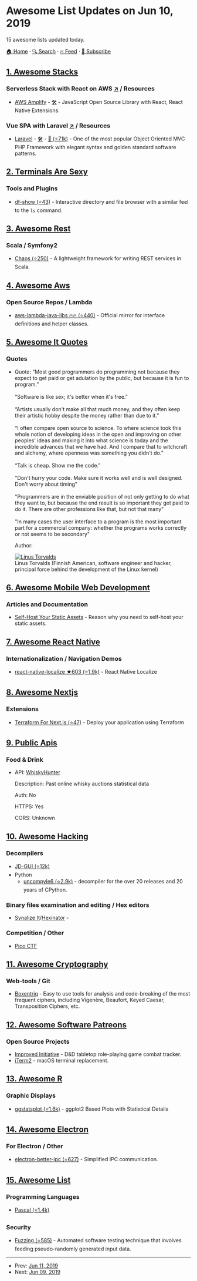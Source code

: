 # Awesome List Updates on Jun 10, 2019

15 awesome lists updated today.

[🏠 Home](/README.md) · [🔍 Search](https://test.trackawesomelist.com/search/) · [🔥 Feed](https://test.trackawesomelist.com/feed.xml) · [📮 Subscribe](https://trackawesomelist.us17.list-manage.com/subscribe?u=d2f0117aa829c83a63ec63c2f&id=36a103854c)



## [1. Awesome Stacks](/content/stackshareio/awesome-stacks/README.md)

### Serverless Stack with React on AWS   [↗](https://awesomestacks.dev/serverless-stack-with-react-on-aws) / Resources

*   [AWS Amplify](https://aws-amplify.github.io/) - [🛠️](https://stackshare.io/aws-amplify) - JavaScript Open Source Library with React, React Native Extensions.

### Vue SPA with Laravel   [↗](https://awesomestacks.dev/vue-spa-with-laravel) / Resources

*   [Laravel](https://laravel.com/) - [🛠](https://stackshare.io/laravel)  - [🐙 (⭐71k)](https://github.com/laravel/laravel) - One of the most popular Object Oriented MVC PHP Framework with elegant syntax and golden standard software patterns.

## [2. Terminals Are Sexy](/content/k4m4/terminals-are-sexy/README.md)

### Tools and Plugins

*   [df-show (⭐43)](https://github.com/roberthawdon/dfshow) - Interactive directory and file browser with a similar feel to the `ls` command.

## [3. Awesome Rest](/content/marmelab/awesome-rest/README.md)

### Scala / Symfony2

*   [Chaos (⭐250)](https://github.com/mesosphere/chaos) - A lightweight framework for writing REST services in Scala.

## [4. Awesome Aws](/content/donnemartin/awesome-aws/README.md)

### Open Source Repos / Lambda

*   [aws-lambda-java-libs :fire::fire: (⭐440)](https://github.com/aws/aws-lambda-java-libs) - Official mirror for interface definitions and helper classes.

## [5. Awesome It Quotes](/content/victorlaerte/awesome-it-quotes/README.md)

### Quotes

- Quote: “Most good programmers do programming not because they expect to get paid or get adulation by the public, but because it is fun to program.” <br><br> “Software is like sex; it's better when it's free.” <br><br> “Artists usually don't make all that much money, and they often keep their artistic hobby despite the money rather than due to it.” <br><br> “I often compare open source to science. To where science took this whole notion of developing ideas in the open and improving on other peoples' ideas and making it into what science is today and the incredible advances that we have had. And I compare that to witchcraft and alchemy, where openness was something you didn't do.” <br><br> “Talk is cheap. Show me the code.” <br><br> "Don't hurry your code. Make sure it works well and is well designed. Don't worry about timing" <br><br> "Programmers are in the enviable position of not only getting to do what they want to, but because the end result is so important they get paid to do it. There are other professions like that, but not that many" <br><br> "In many cases the user interface to a program is the most important part for a commercial company: whether the programs works correctly or not seems to be secondary"

  Author: <div id="linus-torvalds"></div> [![Linus Torvalds](https://github.com/victorlaerte/awesome-it-quotes/raw/master/images/linus_torvalds.jpg)](https://en.wikipedia.org/wiki/Linus_Torvalds) <br> Linus Torvalds (Finnish American, software engineer and hacker, principal force behind the development of the Linux kernel)



## [6. Awesome Mobile Web Development](/content/myshov/awesome-mobile-web-development/README.md)

### Articles and Documentation

*   [Self-Host Your Static Assets](https://csswizardry.com/2019/05/self-host-your-static-assets/) - Reason why you need to self-host your static assets.

## [7. Awesome React Native](/content/jondot/awesome-react-native/README.md)

### Internationalization / Navigation Demos

*   [react-native-localize ★603 (⭐1.9k)](https://github.com/react-native-community/react-native-localize) - React Native Localize

## [8. Awesome Nextjs](/content/unicodeveloper/awesome-nextjs/README.md)

### Extensions

*   [Terraform For Next.js (⭐47)](https://github.com/ematipico/terraform-nextjs-plugin) - Deploy your application using Terraform

## [9. Public Apis](/content/public-apis/public-apis/README.md)

### Food & Drink

- API: [WhiskyHunter](https://whiskyhunter.net/api/)

  Description: Past online whisky auctions statistical data

  Auth: No

  HTTPS: Yes

  CORS: Unknown



## [10. Awesome Hacking](/content/carpedm20/awesome-hacking/README.md)

### Decompilers

*   [JD-GUI (⭐12k)](https://github.com/java-decompiler/jd-gui)
*   Python
    *   [uncompyle6 (⭐2.9k)](https://github.com/rocky/python-uncompyle6) - decompiler for the over 20 releases and 20 years of CPython.

### Binary files examination and editing / Hex editors

*   [Synalize It](https://www.synalysis.net/)/[Hexinator](https://hexinator.com/) -

### Competition / Other

*   [Pico CTF](https://picoctf.com/)

## [11. Awesome Cryptography](/content/sobolevn/awesome-cryptography/README.md)

### Web-tools / Git

*   [Boxentriq](https://www.boxentriq.com/code-breaking) - Easy to use tools for analysis and code-breaking of the most frequent ciphers, including Vigenère, Beaufort, Keyed Caesar, Transposition Ciphers, etc.

## [12. Awesome Software Patreons](/content/uraimo/awesome-software-patreons/README.md)

### Open Source Projects

*   [Improved Initiative](https://www.patreon.com/improvedinitiative) - D\&D tabletop role-playing game combat tracker.
*   [iTerm2](https://www.patreon.com/gnachman) - macOS terminal replacement.

## [13. Awesome R](/content/qinwf/awesome-R/README.md)

### Graphic Displays

*   [ggstatsplot (⭐1.6k)](https://github.com/IndrajeetPatil/ggstatsplot) - ggplot2 Based Plots with Statistical Details

## [14. Awesome Electron](/content/sindresorhus/awesome-electron/README.md)

### For Electron / Other

*   [electron-better-ipc (⭐627)](https://github.com/sindresorhus/electron-better-ipc) - Simplified IPC communication.

## [15. Awesome List](/content/sindresorhus/awesome/README.md)

### Programming Languages

*   [Pascal (⭐1.4k)](https://github.com/Fr0sT-Brutal/awesome-pascal#readme)

### Security

*   [Fuzzing (⭐585)](https://github.com/cpuu/awesome-fuzzing#readme) - Automated software testing technique that involves feeding pseudo-randomly generated input data.

---

- Prev: [Jun 11, 2019](/content/2019/06/11/README.md)
- Next: [Jun 09, 2019](/content/2019/06/09/README.md)